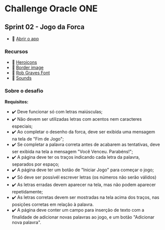 # Challenge Oracle ONE

## Sprint 02 - Jogo da Forca

-   :link: [Abrir o app](https://drkcode.github.io/jogo-da-forca-2-challenge-one/)

### Recursos

-   :link: [Heroicons](https://heroicons.com/)
-   :link: [Border image](https://www.pexels.com/pt-br/@fwstudio-33348/)
-   :link: [Rob Graves Font](https://www.fontspace.com/rob-graves-font-f7477)
-   :link: [Sounds](https://mixkit.co/free-sound-effects/)

### Sobre o desafio

**Requisitos:**

-   :heavy_check_mark: Deve funcionar só com letras maiúsculas;
-   :heavy_check_mark: Não devem ser utilizadas letras com acentos nem caracteres especiais;
-   :heavy_check_mark: Ao completar o desenho da forca, deve ser exibida uma mensagem na tela de "Fim de Jogo";
-   :heavy_check_mark: Se completar a palavra correta antes de acabarem as tentativas, deve ser exibida na tela a mensagem "Você Venceu. Parabéns!";
-   :heavy_check_mark: A página deve ter os traços indicando cada letra da palavra, separados por espaço;
-   :heavy_check_mark: A página deve ter um botão de "Iniciar Jogo" para começar o jogo;
-   :heavy_check_mark: Só deve ser possívél escrever letras (os números não serão válidos)
-   :heavy_check_mark: As letras erradas devem aparecer na tela, mas não podem aparecer repetidamente;
-   :heavy_check_mark: As letras corretas devem ser mostradas na tela acima dos traços, nas posições corretas em relação à palavra.
-   :heavy_check_mark: A página deve conter um campo para inserção de texto com a finalidade de adicionar novas palavras ao jogo, e um botão "Adicionar nova palavra".
